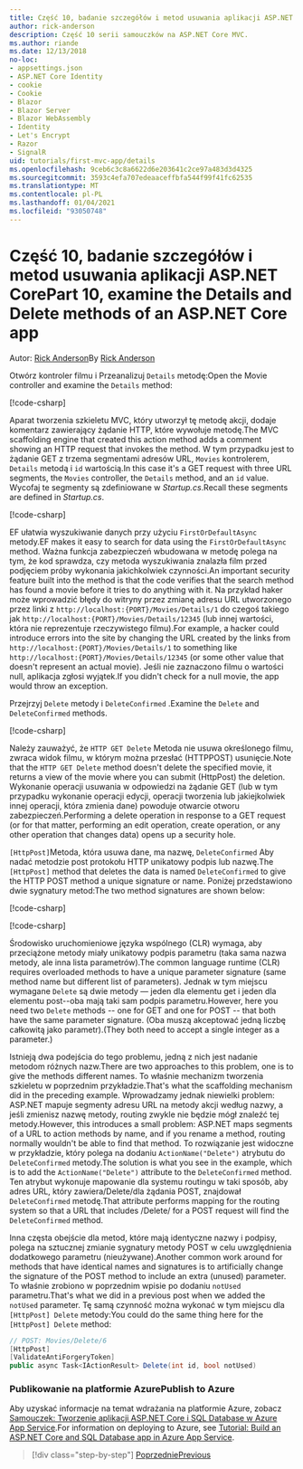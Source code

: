 ```yaml
---
title: Część 10, badanie szczegółów i metod usuwania aplikacji ASP.NET Core
author: rick-anderson
description: Część 10 serii samouczków na ASP.NET Core MVC.
ms.author: riande
ms.date: 12/13/2018
no-loc:
- appsettings.json
- ASP.NET Core Identity
- cookie
- Cookie
- Blazor
- Blazor Server
- Blazor WebAssembly
- Identity
- Let's Encrypt
- Razor
- SignalR
uid: tutorials/first-mvc-app/details
ms.openlocfilehash: 9ceb6c3c8a6622d6e203641c2ce97a483d3d4325
ms.sourcegitcommit: 3593c4efa707edeaaceffbfa544f99f41fc62535
ms.translationtype: MT
ms.contentlocale: pl-PL
ms.lasthandoff: 01/04/2021
ms.locfileid: "93050748"
---
```

# <a name="part-10-examine-the-details-and-delete-methods-of-an-aspnet-core-app"></a><span data-ttu-id="32c87-103">Część 10, badanie szczegółów i metod usuwania aplikacji ASP.NET Core</span><span class="sxs-lookup"><span data-stu-id="32c87-103">Part 10, examine the Details and Delete methods of an ASP.NET Core app</span></span>

<span data-ttu-id="32c87-104">Autor: [Rick Anderson](https://twitter.com/RickAndMSFT)</span><span class="sxs-lookup"><span data-stu-id="32c87-104">By [Rick Anderson](https://twitter.com/RickAndMSFT)</span></span>

<span data-ttu-id="32c87-105">Otwórz kontroler filmu i Przeanalizuj `Details` metodę:</span><span class="sxs-lookup"><span data-stu-id="32c87-105">Open the Movie controller and examine the `Details` method:</span></span>

[!code-csharp[](start-mvc/sample/MvcMovie22/Controllers/MoviesController.cs?name=snippet_details)]

<span data-ttu-id="32c87-106">Aparat tworzenia szkieletu MVC, który utworzył tę metodę akcji, dodaje komentarz zawierający żądanie HTTP, które wywołuje metodę.</span><span class="sxs-lookup"><span data-stu-id="32c87-106">The MVC scaffolding engine that created this action method adds a comment showing an HTTP request that invokes the method.</span></span> <span data-ttu-id="32c87-107">W tym przypadku jest to żądanie GET z trzema segmentami adresów URL, `Movies` kontrolerem, `Details` metodą i `id` wartością.</span><span class="sxs-lookup"><span data-stu-id="32c87-107">In this case it's a GET request with three URL segments, the `Movies` controller, the `Details` method, and an `id` value.</span></span> <span data-ttu-id="32c87-108">Wycofaj te segmenty są zdefiniowane w *Startup.cs*.</span><span class="sxs-lookup"><span data-stu-id="32c87-108">Recall these segments are defined in *Startup.cs*.</span></span>

[!code-csharp[](start-mvc/sample/MvcMovie3/Startup.cs?highlight=5&name=snippet_1)]

<span data-ttu-id="32c87-109">EF ułatwia wyszukiwanie danych przy użyciu `FirstOrDefaultAsync` metody.</span><span class="sxs-lookup"><span data-stu-id="32c87-109">EF makes it easy to search for data using the `FirstOrDefaultAsync` method.</span></span> <span data-ttu-id="32c87-110">Ważna funkcja zabezpieczeń wbudowana w metodę polega na tym, że kod sprawdza, czy metoda wyszukiwania znalazła film przed podjęciem próby wykonania jakichkolwiek czynności.</span><span class="sxs-lookup"><span data-stu-id="32c87-110">An important security feature built into the method is that the code verifies that the search method has found a movie before it tries to do anything with it.</span></span> <span data-ttu-id="32c87-111">Na przykład haker może wprowadzić błędy do witryny przez zmianę adresu URL utworzonego przez linki z `http://localhost:{PORT}/Movies/Details/1` do czegoś takiego jak  `http://localhost:{PORT}/Movies/Details/12345` (lub innej wartości, która nie reprezentuje rzeczywistego filmu).</span><span class="sxs-lookup"><span data-stu-id="32c87-111">For example, a hacker could introduce errors into the site by changing the URL created by the links from `http://localhost:{PORT}/Movies/Details/1` to something like  `http://localhost:{PORT}/Movies/Details/12345` (or some other value that doesn't represent an actual movie).</span></span> <span data-ttu-id="32c87-112">Jeśli nie zaznaczono filmu o wartości null, aplikacja zgłosi wyjątek.</span><span class="sxs-lookup"><span data-stu-id="32c87-112">If you didn't check for a null movie, the app would throw an exception.</span></span>

<span data-ttu-id="32c87-113">Przejrzyj `Delete` metody i `DeleteConfirmed` .</span><span class="sxs-lookup"><span data-stu-id="32c87-113">Examine the `Delete` and `DeleteConfirmed` methods.</span></span>

[!code-csharp[](start-mvc/sample/MvcMovie22/Controllers/MoviesController.cs?name=snippet_delete)]

<span data-ttu-id="32c87-114">Należy zauważyć, że `HTTP GET Delete` Metoda nie usuwa określonego filmu, zwraca widok filmu, w którym można przesłać (HTTPPOST) usunięcie.</span><span class="sxs-lookup"><span data-stu-id="32c87-114">Note that the `HTTP GET Delete` method doesn't delete the specified movie, it returns a view of the movie where you can submit (HttpPost) the deletion.</span></span> <span data-ttu-id="32c87-115">Wykonanie operacji usuwania w odpowiedzi na żądanie GET (lub w tym przypadku wykonanie operacji edycji, operacji tworzenia lub jakiejkolwiek innej operacji, która zmienia dane) powoduje otwarcie otworu zabezpieczeń.</span><span class="sxs-lookup"><span data-stu-id="32c87-115">Performing a delete operation in response to a GET request (or for that matter, performing an edit operation, create operation, or any other operation that changes data) opens up a security hole.</span></span>

<span data-ttu-id="32c87-116">`[HttpPost]`Metoda, która usuwa dane, ma nazwę, `DeleteConfirmed` Aby nadać metodzie post protokołu HTTP unikatowy podpis lub nazwę.</span><span class="sxs-lookup"><span data-stu-id="32c87-116">The `[HttpPost]` method that deletes the data is named `DeleteConfirmed` to give the HTTP POST method a unique signature or name.</span></span> <span data-ttu-id="32c87-117">Poniżej przedstawiono dwie sygnatury metod:</span><span class="sxs-lookup"><span data-stu-id="32c87-117">The two method signatures are shown below:</span></span>

[!code-csharp[](start-mvc/sample/MvcMovie/Controllers/MoviesController.cs?name=snippet_delete2)]

[!code-csharp[](start-mvc/sample/MvcMovie/Controllers/MoviesController.cs?name=snippet_delete3)]

<span data-ttu-id="32c87-118">Środowisko uruchomieniowe języka wspólnego (CLR) wymaga, aby przeciążone metody miały unikatowy podpis parametru (taka sama nazwa metody, ale inna lista parametrów).</span><span class="sxs-lookup"><span data-stu-id="32c87-118">The common language runtime (CLR) requires overloaded methods to have a unique parameter signature (same method name but different list of parameters).</span></span> <span data-ttu-id="32c87-119">Jednak w tym miejscu wymagane `Delete` są dwie metody — jeden dla elementu get i jeden dla elementu post--oba mają taki sam podpis parametru.</span><span class="sxs-lookup"><span data-stu-id="32c87-119">However, here you need two `Delete` methods -- one for GET and one for POST -- that both have the same parameter signature.</span></span> <span data-ttu-id="32c87-120">(Oba muszą akceptować jedną liczbę całkowitą jako parametr).</span><span class="sxs-lookup"><span data-stu-id="32c87-120">(They both need to accept a single integer as a parameter.)</span></span>

<span data-ttu-id="32c87-121">Istnieją dwa podejścia do tego problemu, jedną z nich jest nadanie metodom różnych nazw.</span><span class="sxs-lookup"><span data-stu-id="32c87-121">There are two approaches to this problem, one is to give the methods different names.</span></span> <span data-ttu-id="32c87-122">To właśnie mechanizm tworzenia szkieletu w poprzednim przykładzie.</span><span class="sxs-lookup"><span data-stu-id="32c87-122">That's what the scaffolding mechanism did in the preceding example.</span></span> <span data-ttu-id="32c87-123">Wprowadzamy jednak niewielki problem: ASP.NET mapuje segmenty adresu URL na metody akcji według nazwy, a jeśli zmienisz nazwę metody, routing zwykle nie będzie mógł znaleźć tej metody.</span><span class="sxs-lookup"><span data-stu-id="32c87-123">However, this introduces a small problem: ASP.NET maps segments of a URL to action methods by name, and if you rename a method, routing normally wouldn't be able to find that method.</span></span> <span data-ttu-id="32c87-124">To rozwiązanie jest widoczne w przykładzie, który polega na dodaniu `ActionName("Delete")` atrybutu do `DeleteConfirmed` metody.</span><span class="sxs-lookup"><span data-stu-id="32c87-124">The solution is what you see in the example, which is to add the `ActionName("Delete")` attribute to the `DeleteConfirmed` method.</span></span> <span data-ttu-id="32c87-125">Ten atrybut wykonuje mapowanie dla systemu routingu w taki sposób, aby adres URL, który zawiera/Delete/dla żądania POST, znajdował `DeleteConfirmed` metodę.</span><span class="sxs-lookup"><span data-stu-id="32c87-125">That attribute performs mapping for the routing system so that a URL that includes /Delete/ for a POST request will find the `DeleteConfirmed` method.</span></span>

<span data-ttu-id="32c87-126">Inna częsta obejście dla metod, które mają identyczne nazwy i podpisy, polega na sztucznej zmianie sygnatury metody POST w celu uwzględnienia dodatkowego parametru (nieużywane).</span><span class="sxs-lookup"><span data-stu-id="32c87-126">Another common work around for methods that have identical names and signatures is to artificially change the signature of the POST method to include an extra (unused) parameter.</span></span> <span data-ttu-id="32c87-127">To właśnie zrobiono w poprzednim wpisie po dodaniu `notUsed` parametru.</span><span class="sxs-lookup"><span data-stu-id="32c87-127">That's what we did in a previous post when we added the `notUsed` parameter.</span></span> <span data-ttu-id="32c87-128">Tę samą czynność można wykonać w tym miejscu dla `[HttpPost] Delete` metody:</span><span class="sxs-lookup"><span data-stu-id="32c87-128">You could do the same thing here for the `[HttpPost] Delete` method:</span></span>

```csharp
// POST: Movies/Delete/6
[HttpPost]
[ValidateAntiForgeryToken]
public async Task<IActionResult> Delete(int id, bool notUsed)
```

### <a name="publish-to-azure"></a><span data-ttu-id="32c87-129">Publikowanie na platformie Azure</span><span class="sxs-lookup"><span data-stu-id="32c87-129">Publish to Azure</span></span>

<span data-ttu-id="32c87-130">Aby uzyskać informacje na temat wdrażania na platformie Azure, zobacz [Samouczek: Tworzenie aplikacji ASP.NET Core i SQL Database w Azure App Service](/azure/app-service/tutorial-dotnetcore-sqldb-app).</span><span class="sxs-lookup"><span data-stu-id="32c87-130">For information on deploying to Azure, see [Tutorial: Build an ASP.NET Core and SQL Database app in Azure App Service](/azure/app-service/tutorial-dotnetcore-sqldb-app).</span></span>

> [!div class="step-by-step"]
> [<span data-ttu-id="32c87-131">Poprzednie</span><span class="sxs-lookup"><span data-stu-id="32c87-131">Previous</span></span>](validation.md)
